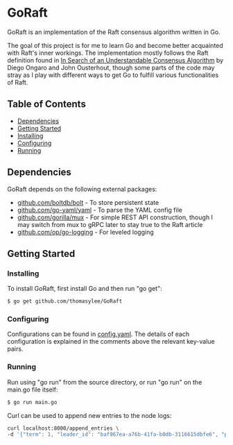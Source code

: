 # GoRaft
GoRaft is an implementation of the Raft consensus algorithm written in Go.

The goal of this project is for me to learn Go and become better acquainted with Raft's inner workings. The implementation mostly follows the Raft definition found in [In Search of an Understandable Consensus Algorithm](https://raft.github.io/raft.pdf) by Diego Ongaro and John Ousterhout, though some parts of the code may stray as I play with different ways to get Go to fulfill various functionalities of Raft.

## Table of Contents
- [Dependencies](#dependencies)
- [Getting Started](#getting-started)
 - [Installing](#installing)
 - [Configuring](#configuring)
 - [Running](#running)

## Dependencies
GoRaft depends on the following external packages:
* [github.com/boltdb/bolt](https://github.com/boltdb/bolt) - To store persistent state
* [github.com/go-yaml/yaml](https://github.com/go-yaml/yaml) - To parse the YAML config file
* [github.com/gorilla/mux](https://github.com/gorilla/mux) - For simple REST API construction, though I may switch from mux to gRPC later to stay true to the Raft article
* [github.com/op/go-logging](https://github.com/op/go-logging) - For leveled logging

## Getting Started

### Installing
To install GoRaft, first install Go and then run "go get":
```sh
$ go get github.com/thomasylee/GoRaft
```

### Configuring
Configurations can be found in [config.yaml](https://github.com/thomasylee/GoRaft/blob/master/config.yaml). The details of each configuration is explained in the comments above the relevant key-value pairs.

### Running
Run using "go run" from the source directory, or run "go run" on the main.go file itself:
```sh
$ go run main.go
```

Curl can be used to append new entries to the node logs:
```sh
curl localhost:8000/append_entries \
-d '{"term": 1, "leader_id": "baf967ea-a76b-41fa-b0db-3116615dbfe6", "prevLogIndex": -1, "prevLogTerm": -1, "commitIndex": -1, "entries": [{"key": "a", "value": "1"}]}'
```
